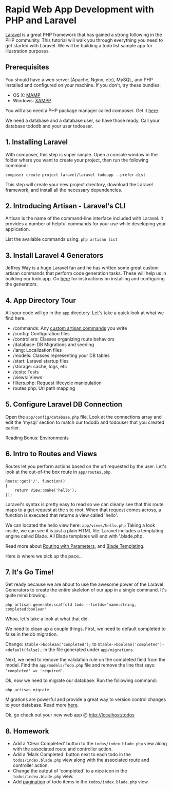 # Rapid Web App Development with PHP and Laravel

[Laravel](http://laravel.com/) is a great PHP framework that has gained a strong following in the PHP community. This tutorial will walk you through everything you need to get started with Laravel. We will be building a todo list sample app for illustration purposes.

## Prerequisites

You should have a web server (Apache, Nginx, etc), MySQL, and  PHP installed and configured on your machine. If you don't, try these bundles:

- OS X: [MAMP](http://www.mamp.info/)
- Windows: [XAMPP](http://www.apachefriends.org/en/xampp.html)

You will also need a PHP package manager called composer. Get it [here](http://getcomposer.org/download/).

We need a database and a database user, so have those ready. Call your database tododb and your user todouser.

## 1. Installing Laravel

With composer, this step is super simple. Open a console window in the folder where you want to create your project, then run the following command:

```composer create-project laravel/laravel todoapp --prefer-dist```

This step will create your new project directory, download the Laravel framework, and install all the necessary dependencies.

## 2. Introducing Artisan - Laravel's CLI

Artisan is the name of the command-line interface included with Laravel. It provides a number of helpful commands for your use while developing your application.

List the available commands using: ```php artisan list```

## 3. Install Laravel 4 Generators

Jeffrey Way is a huge Laravel fan and he has written some great custom artisan commands that perform code generation tasks. These will help us in building our todo app. Go [here](https://github.com/JeffreyWay/Laravel-4-Generators) for instructions on installing and configuring the generators.

## 4. App Directory Tour

All your code will go in the ```app``` directory. Let's take a quick look at what we find here.

- /commands: Any [custom artisan commands](http://laravel.com/docs/commands#building-a-command) you write
- /config: Configuration files
- /controllers: Classes organizing route behaviors
- /database: DB Migrations and seeding
- /lang: Localization files
- /models: Classes representing your DB tables
- /start: Laravel startup files
- /storage: cache, logs, etc
- /tests: Tests
- /views: Views
- filters.php: Request lifecycle manipulation
- routes.php: Url path mapping

## 5. Configure Laravel DB Connection

Open the ```app/config/database.php``` file. Look at the connections array and edit the 'mysql' section to match our tododb and todouser that you created earlier.

Reading Bonus: [Environments](http://laravel.com/docs/configuration#environment-configuration)

## 6. Intro to Routes and Views

Routes let you perform actions based on the url requested by the user. Let's look at the out-of-the box route in ```app/routes.php```.

```
Route::get('/', function()
{
	return View::make('hello');
});
```

Laravel's syntax is pretty easy to read so we can clearly see that this route maps to a get request at the site root. When that request comes across, a function is executed that returns a view called 'hello'.

We can located the hello view here: ```app/views/hello.php``` Taking a look inside, we can see it is just a plain HTML file. Laravel includes a templating engine called Blade. All Blade templates will end with '.blade.php'.

Read more about [Routing with Parameters](http://laravel.com/docs/routing#route-parameters), and [Blade Templating](http://laravel.com/docs/templates#other-blade-control-structures).

Here is where we pick up the pace…

## 7. It's Go Time!

Get ready because we are about to use the awesome power of the Laravel Generators to create the entire skeleton of our app in a single command. It's quite mind blowing.

```php artisan generate:scaffold todo --fields="name:string, completed:boolean"```

Whoa, let's take a look at what that did.

We need to clean up a couple things. First, we need to default completed to false in the db migration.

Change: ```$table->boolean('completed');``` to ```$table->boolean('completed')->default(false);``` in the file generated under ```app/migrations```.

Next, we need to remove the validation rule on the completed field from the model. Find the ```app/models/Todo.php``` file and remove the line that says: ```'completed' => 'required'```.

Ok, now we need to migrate our database. Run the following command:

```php artisan migrate```

Migrations are powerful and provide a great way to version control changes to your database. Read more [here](http://laravel.com/docs/migrations).

Ok, go check out your new web app @ [http://localhost/todos](http://localhost/todos)

## 8. Homework

- Add a 'Clear Completed' button to the ```todos/index.blade.php``` view along with the associated route and controller action.
- Add a 'Mark Completed' button next to each todo in the ```todos/index.blade.php``` view along with the associated route and controller action.
- Change the output of 'completed' to a nice icon in the ```todos/index.blade.php``` view.
- Add [pagination](http://laravel.com/docs/pagination) of todo items in the ```todos/index.blade.php``` view.


